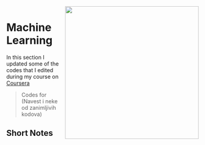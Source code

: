 <img src="https://coursera.s3.amazonaws.com/topics/ml/large-icon.png" width=350px align="right" />

# Machine Learning
In this section I updated some of the codes that I edited during my course on [Coursera](https://www.coursera.org/learn/machine-learning)

> Codes for (Navest	i neke od zanimljivih kodova)

## Short Notes
